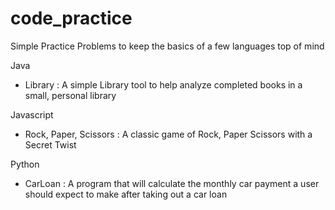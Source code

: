 # code_practice
Simple Practice Problems to keep the basics of a few languages top of mind

Java
- Library : A simple Library tool to help analyze completed books in a small, personal library


Javascript
- Rock, Paper, Scissors : A classic game of Rock, Paper Scissors with a Secret Twist


Python

- CarLoan : A program that will calculate the monthly car payment a user should expect to make after taking out a car loan
